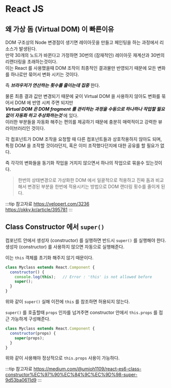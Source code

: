 # React JS

## 왜 가상 돔 (Virtual DOM) 이 빠른이유

DOM 구조상의 Node 변경점이 생기면 레이아웃을 만들고 페인팅을 하는 과정에서 리소스가 발생된다.  
만약 30개의 노드가 바뀐다고 가정하면 30번의 (잠재적인) 레이아웃 재계산과 30번의 리랜더링을 초래하는것이다.  
이는 React 를 사용했을때 DOM 조작이 최종적인 결과물만 반영되기 때문에 모든 변화를 하나로만 묶어서 변화 시키는 것이다.  

즉 _**브라우저가 연산하는 횟수를 줄이는데 집중**_ 한다.

물론 최종 결과 값만 변경되기 때문에 궂이 Virtual DOM 을 사용하지 않아도 변화를 묶어서 DOM 에 반영 시켜 주면 되지만  
_**Virtual DOM 은 DOM fragment 를 관리하는 과정을 수동으로 하나하나 작업할 필요없이 자동화 하고 추상화하는것**_ 에 있다.  
이러한 부분들을 자동화 해주는 편의를 제공하기 때문에 충분히 매력적이고 강력한 뷰 라이브러리인 것이다.

각 컴포넌트가 DOM 조작을 요청할 때 다른 컴포넌트들과 상호작용하지 않아도 되며, 특정 DOM 을 조작할 것이라던지, 혹은 이미 조작했다던지에 대한 공유를 할 필요가 없다.

즉 각각의 변화들을 동기화 작업을 거치지 않으면서 하나의 작업으로 묶을수 있는것이다.

> 한번의 상태변경으로 가상화한 DOM 에서 일괄적으로 적용하고 진짜 돔과 비교해서 변경된 부분을 한번에 적용시키는 방법으로 DOM 랜더링 횟수를 줄이게 된다.

:::tip 참고자료
<https://velopert.com/3236>  
<https://okky.kr/article/395781>
:::

## Class Constructor 에서 `super()`

컴포넌트 안에서 생성자 (constructor) 를 실행하면 반드시 `super()` 를 실행해야 한다.  
생성자 (constructor) 를 사용하지 않으면 자동으로 실행해준다.

이는 `this` 객체를 초기화 해주지 않기 때문이다.

```javascript
class Myclass extends React.Component {
  constructor() {
    console.log(this);   // Error : 'this' is not allowed before
    super();
  }
}
```

위와 같이 `super()` 실해 이전에 `this` 를 참조하면 허용되지 않는다.

`super()` 를 호출할때 `props` 인자를 넘겨주면 constructor 안에서 `this.props` 를 접근 가능하게 구성해준다.

```javascript
class Myclass extends React.Component {
  constructor(props) {
    super(props);
  }
}
```

위와 같이 사용해야 정상적으로 `this.props` 사용이 가능하다.

:::tip 참고자료
<https://medium.com/@umioh1109/react-es6-class-constructor%EC%97%90%EC%84%9C%EC%9D%98-super-9d53ba0611d9>
:::
